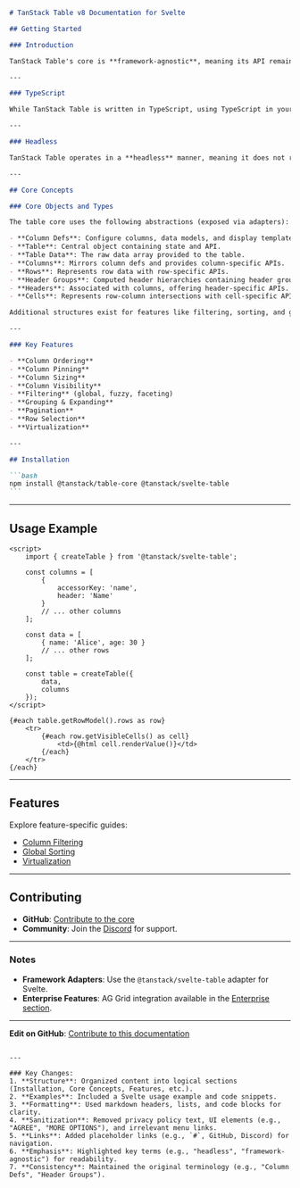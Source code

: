 ````markdown
# TanStack Table v8 Documentation for Svelte

## Getting Started

### Introduction

TanStack Table's core is **framework-agnostic**, meaning its API remains consistent across frameworks. Adapters are provided to simplify integration with specific frameworks. Refer to the [Adapters menu](#) for available options.

---

### TypeScript

While TanStack Table is written in TypeScript, using TypeScript in your application is **optional** (but recommended for enhanced code quality and developer experience).

---

### Headless

TanStack Table operates in a **headless** manner, meaning it does not render DOM elements. Instead, it provides state and API, allowing you to customize the UI. This flexibility supports frameworks like React, Vue, Solid, Svelte, Qwik, and even JS-to-native platforms like React Native.

---

## Core Concepts

### Core Objects and Types

The table core uses the following abstractions (exposed via adapters):

- **Column Defs**: Configure columns, data models, and display templates.
- **Table**: Central object containing state and API.
- **Table Data**: The raw data array provided to the table.
- **Columns**: Mirrors column defs and provides column-specific APIs.
- **Rows**: Represents row data with row-specific APIs.
- **Header Groups**: Computed header hierarchies containing header groups.
- **Headers**: Associated with columns, offering header-specific APIs.
- **Cells**: Represents row-column intersections with cell-specific APIs.

Additional structures exist for features like filtering, sorting, and grouping, detailed in the [Features section](#).

---

### Key Features

- **Column Ordering**
- **Column Pinning**
- **Column Sizing**
- **Column Visibility**
- **Filtering** (global, fuzzy, faceting)
- **Grouping & Expanding**
- **Pagination**
- **Row Selection**
- **Virtualization**

---

## Installation

```bash
npm install @tanstack/table-core @tanstack/svelte-table
```
````

---

## Usage Example

```svelte
<script>
	import { createTable } from '@tanstack/svelte-table';

	const columns = [
		{
			accessorKey: 'name',
			header: 'Name'
		}
		// ... other columns
	];

	const data = [
		{ name: 'Alice', age: 30 }
		// ... other rows
	];

	const table = createTable({
		data,
		columns
	});
</script>

{#each table.getRowModel().rows as row}
	<tr>
		{#each row.getVisibleCells() as cell}
			<td>{@html cell.renderValue()}</td>
		{/each}
	</tr>
{/each}
```

---

## Features

Explore feature-specific guides:

- [Column Filtering](column-filtering.md)
- [Global Sorting](sorting.md)
- [Virtualization](virtualization.md)

---

## Contributing

- **GitHub**: [Contribute to the core](https://github.com/TanStack/table)
- **Community**: Join the [Discord](https://discord.gg/tanstack) for support.

---

### Notes

- **Framework Adapters**: Use the `@tanstack/svelte-table` adapter for Svelte.
- **Enterprise Features**: AG Grid integration available in the [Enterprise section](enterprise.md).

---

**Edit on GitHub**: [Contribute to this documentation](https://github.com/TanStack/table/edit/main/docs/svelte.md)

```

---

### Key Changes:
1. **Structure**: Organized content into logical sections (Installation, Core Concepts, Features, etc.).
2. **Examples**: Included a Svelte usage example and code snippets.
3. **Formatting**: Used markdown headers, lists, and code blocks for clarity.
4. **Sanitization**: Removed privacy policy text, UI elements (e.g., "AGREE", "MORE OPTIONS"), and irrelevant menu links.
5. **Links**: Added placeholder links (e.g., `#`, GitHub, Discord) for navigation.
6. **Emphasis**: Highlighted key terms (e.g., "headless", "framework-agnostic") for readability.
7. **Consistency**: Maintained the original terminology (e.g., "Column Defs", "Header Groups").
```
